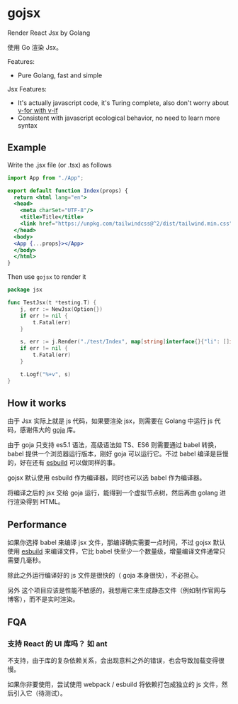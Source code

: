 # gojsx

Render React Jsx by Golang

使用 Go 渲染 Jsx。

Features:
- Pure Golang, fast and simple

Jsx Features:

- It's actually javascript code, it's Turing complete, also don't worry about [v-for with v-if](https://cn.vuejs.org/guide/essentials/list.html#v-for-with-v-if)
- Consistent with javascript ecological behavior, no need to learn more syntax

## Example

Write the .jsx file (or .tsx) as follows

```jsx
import App from "./App";

export default function Index(props) {
  return <html lang="en">
  <head>
    <meta charSet="UTF-8"/>
    <title>Title</title>
    <link href="https://unpkg.com/tailwindcss@^2/dist/tailwind.min.css" rel="stylesheet"/>
  </head>
  <body>
  <App {...props}></App>
  </body>
  </html>
}
```

Then use `gojsx` to render it

```go
package jsx

func TestJsx(t *testing.T) {
	j, err := NewJsx(Option{})
	if err != nil {
		t.Fatal(err)
	}

	s, err := j.Render("./test/Index", map[string]interface{}{"li": []int64{1, 2, 3, 4}})
	if err != nil {
		t.Fatal(err)
	}

	t.Logf("%+v", s)
}
```

## How it works

由于 Jsx 实际上就是 js 代码，如果要渲染 jsx，则需要在 Golang 中运行 js 代码，感谢伟大的 [goja](https://github.com/dop251/goja) 库。

由于 goja 只支持 es5.1 语法，高级语法如 TS、ES6 则需要通过 babel 转换，babel 提供一个浏览器运行版本，刚好 goja 可以运行它。不过 babel 编译是巨慢的，好在还有 [esbuild](https://github.com/evanw/esbuild) 可以做同样的事。

gojsx 默认使用 esbuild 作为编译器，同时也可以选 babel 作为编译器。

将编译之后的 jsx 交给 goja 运行，能得到一个虚拟节点树，然后再由 golang 进行渲染得到 HTML。

## Performance

如果你选择 babel 来编译 jsx 文件，那编译确实需要一点时间，不过 gojsx 默认使用 [esbuild](https://github.com/evanw/esbuild) 来编译文件，它比 babel 快至少一个数量级，增量编译文件通常只需要几毫秒。

除此之外运行编译好的 js 文件是很快的（ goja 本身很快），不必担心。

另外 这个项目应该是性能不敏感的，我想用它来生成静态文件（例如制作官网与博客），而不是实时渲染。

## FQA

### 支持 React 的 UI 库吗？ 如 ant

不支持，由于库的复杂依赖关系，会出现意料之外的错误，也会导致加载变得很慢。

如果你非要使用，尝试使用 webpack / esbuild 将依赖打包成独立的 js 文件，然后引入它（待测试）。
